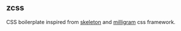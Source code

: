 zcss
---
CSS boilerplate inspired from [skeleton](http://getskeleton.com/) and [milligram](https://milligram.io/) css framework.